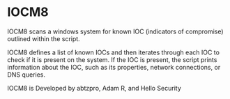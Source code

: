 # IOCM8

IOCM8 scans a windows system for known IOC (indicators of compromise) outlined within the script.

IOCM8 defines a list of known IOCs and then iterates through each IOC to check if it is present on the system. If the IOC is present, the script prints information about the IOC, such as its properties, network connections, or DNS queries.

IOCM8 is Developed by abtzpro, Adam R, and Hello Security
